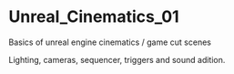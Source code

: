 # Unreal_Cinematics_01
Basics of unreal engine cinematics / game cut scenes

Lighting, cameras, sequencer, triggers and sound adition.
